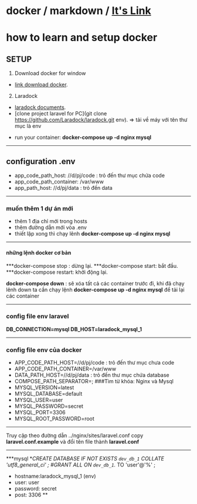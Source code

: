 # docker / markdown / [It's Link](https://github.com/adam-p/markdown-here/wiki/Markdown-Cheatsheet#headers)
# how to learn and setup docker

## SETUP
1. Download docker for window 
+ [link download docker](https://docs.docker.com/docker-for-windows/install/).
2. Laradock 
+ [laradock documents](https://laradock.io/).
+ [clone project laravel for PC](git clone https://github.com/Laradock/laradock.git env).
=> tải về máy với tên thư mục là env
- run your container: **docker-compose up -d nginx mysql**
***
## configuration .env
+ app_code_path_host: //d/pj/code : trỏ đến thư mục chứa code
+ app_code_path_container: /var/www
+ app_path_host: //d/pj/data : trỏ đến data
***
### muốn thêm 1 dự án mới
- thêm 1 địa chỉ mới trong hosts
- thêm đường dẫn mới vòa .env
- thiết lập xong thì  chạy lênh **docker-compose up -d nginx mysql**
***
#### những lệnh docker cơ bản 
***docker-compose stop : dừng lại.
***docker-compose start: bắt đầu.
***docker-compose restart: khởi động lại.

**docker-compose down** : sẽ xóa tất cả các container trước đi, khi đã chạy lênh down ta cần chạy lệnh **docker-compose up -d nginx mysql** để tải lại các container
***

### config file env laravel
**DB_CONNECTION=mysql
DB_HOST=laradock_mysql_1**
***
### config file env của docker

- APP_CODE_PATH_HOST=//d/pj/code : trỏ đến thư mục chưa code
- APP_CODE_PATH_CONTAINER=/var/www
- DATA_PATH_HOST=//d/pj/data : trỏ đến thư mục chứa database
- COMPOSE_PATH_SEPARATOR=;
###Tìm từ khóa: Nginx và Mysql 
- MYSQL_VERSION=latest
- MYSQL_DATABASE=default
- MYSQL_USER=user
- MYSQL_PASSWORD=secret
- MYSQL_PORT=3306
- MYSQL_ROOT_PASSWORD=root

***
Truy cập theo đường dẫn ../nginx/sites/laravel.conf
copy **laravel.conf.example** và đổi tên file thành **laravel.conf**
***
***mysql
**CREATE DATABASE IF NOT EXISTS `dev_db_1` COLLATE 'utf8_general_ci' ;
#GRANT ALL ON `dev_db_1`.* TO 'user'@'%' ;
- hostname:laradock_mysql_1 (env)
- user: user
- password: secret
- post: 3306 **
